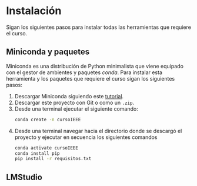 # Instalación

Sigan los siguientes pasos para instalar todas las herramientas que requiere el curso. 

## Miniconda y paquetes
Miniconda es una distribución de Python minimalista que viene equipado con el gestor de ambientes y paquetes *conda*. Para instalar esta herramienta y los paquetes que requiere el curso sigan los siguientes pasos: 

1. Descargar Miniconda siguiendo este [tutorial](https://www.anaconda.com/docs/getting-started/miniconda/main). 
2. Descargar este proyecto  con Git o como un `.zip`.
3. Desde una terminal ejecutar el siguiente comando: 
   ```bash
   conda create -n cursoIEEE
   ``` 
4. Desde una terminal navegar hacia el directorio donde se descargó el proyecto y ejecutar en secuencia los siguientes comandos
   ```bash
   conda activate cursoIEEE
   conda install pip
   pip install -r requisitos.txt
   ```

## LMStudio

